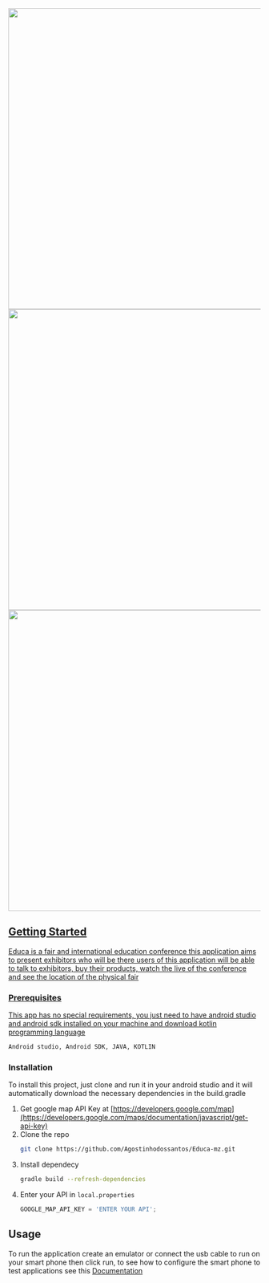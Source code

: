 <div align="start">
  <a href="https://github.com/agostinhodossantos">
  <img height="600em" src="https://raw.githubusercontent.com/Agostinhodossantos/Educa-mz/main/screenshoot/onboaring.jpg "/>
  <img height="600em" src="https://raw.githubusercontent.com/Agostinhodossantos/Educa-mz/main/screenshoot/main.jpg"/>
  <img height="600em" src="https://raw.githubusercontent.com/Agostinhodossantos/Educa-mz/main/screenshoot/confer.jpg"/>
</div>


<div> 
  
  <!-- GETTING STARTED -->
## Getting Started

Educa is a fair and international education conference this application aims to present exhibitors who will be there users of this application will be able to talk to exhibitors, buy their products, watch the live of the conference and see the location of the physical fair
  
### Prerequisites

This app has no special requirements, you just need to have android studio and android sdk installed on your machine and download kotlin programming language
  
  ```sh
  Android studio, Android SDK, JAVA, KOTLIN
  ```

### Installation

To install this project, just clone and run it in your android studio and it will automatically download the necessary dependencies in the build.gradle

1. Get google map API Key at [https://developers.google.com/map](https://developers.google.com/maps/documentation/javascript/get-api-key)
2. Clone the repo
   ```sh
   git clone https://github.com/Agostinhodossantos/Educa-mz.git
   ```
3. Install dependecy
   ```sh
   gradle build --refresh-dependencies
   ```
4. Enter your API in `local.properties`
   ```js
   GOOGLE_MAP_API_KEY = 'ENTER YOUR API';
   ```




<!-- USAGE EXAMPLES -->
## Usage

To run the application create an emulator or connect the usb cable to run on your smart phone then click run, to see how to configure the smart phone to test applications see this [Documentation](https://developer.android.com/training/basics/firstapp/running-app)
  
</div>
